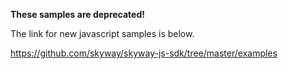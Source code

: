**These samples are deprecated!**

The link for new javascript samples is below.

https://github.com/skyway/skyway-js-sdk/tree/master/examples